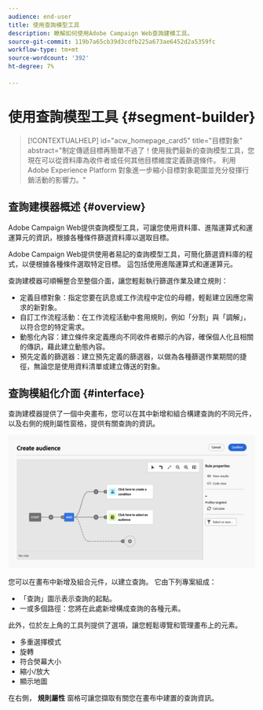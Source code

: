 ```yaml
---
audience: end-user
title: 使用查詢模型工具
description: 瞭解如何使用Adobe Campaign Web查詢建模工具。
source-git-commit: 119b7a65cb39d3cdfb225a673ae6452d2a5359fc
workflow-type: tm+mt
source-wordcount: '392'
ht-degree: 7%

---
```


# 使用查詢模型工具 {#segment-builder}

>[!CONTEXTUALHELP]
>id="acw_homepage_card5"
>title="目標對象"
>abstract="制定傳遞目標再簡單不過了！使用我們最新的查詢模型工具，您現在可以從資料庫為收件者或任何其他目標維度定義篩選條件。 利用 Adobe Experience Platform 對象進一步縮小目標對象範圍並充分發揮行銷活動的影響力。"

## 查詢建模器概述 {#overview}

Adobe Campaign Web提供查詢模型工具，可讓您使用資料庫、進階運算式和運運算元的資訊，根據各種條件篩選資料庫以選取目標。


Adobe Campaign Web提供使用者易記的查詢模型工具，可簡化篩選資料庫的程式，以便根據各種條件選取特定目標。 這包括使用進階運算式和運運算元。

查詢建模器可順暢整合至整個介面，讓您輕鬆執行篩選作業及建立規則：

* 定義目標對象：指定您要在訊息或工作流程中定位的母體，輕鬆建立因應您需求的新對象。
* 自訂工作流程活動：在工作流程活動中套用規則，例如「分割」與「調解」，以符合您的特定需求。
* 動態化內容：建立條件來定義應向不同收件者顯示的內容，確保個人化且相關的傳訊，藉此建立動態內容。
* 預先定義的篩選器：建立預先定義的篩選器，以做為各種篩選作業期間的捷徑，無論您是使用資料清單或建立傳送的對象。

## 查詢模組化介面 {#interface}

查詢建模器提供了一個中央畫布，您可以在其中新增和組合構建查詢的不同元件，以及右側的規則屬性窗格，提供有關查詢的資訊。

![](assets/query-interface.png)

您可以在畫布中新增及組合元件，以建立查詢。 它由下列專案組成：

* 「查詢」圖示表示查詢的起點。
* 一或多個路徑：您將在此處新增構成查詢的各種元素。

此外，位於左上角的工具列提供了選項，讓您輕鬆導覽和管理畫布上的元素。

* 多重選擇模式
* 旋轉
* 符合熒幕大小
* 縮小/放大
* 顯示地圖


在右側， **規則屬性** 窗格可讓您擷取有關您在畫布中建置的查詢資訊。
